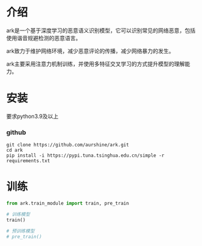 # 介绍

ark是一个基于深度学习的恶意语义识别模型，它可以识别常见的网络恶意，包括使用谐音规避检测的恶意语言。

ark致力于维护网络环境，减少恶意评论的传播，减少网络暴力的发生。

ark主要采用注意力机制训练，并使用多特征交叉学习的方式提升模型的理解能力。

# 安装

要求python3.9及以上

### github

```commandline
git clone https://github.com/aurshine/ark.git
cd ark
pip install -i https://pypi.tuna.tsinghua.edu.cn/simple -r requirements.txt
```

# 训练

```python
from ark.train_module import train, pre_train

# 训练模型
train()

# 预训练模型
# pre_train()
```
